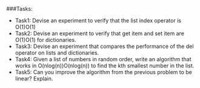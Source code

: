 ###Tasks:
- Task1: Devise an experiment to verify that the list index operator is O(1)O(1)
- Task2:  Devise an experiment to verify that get item and set item are O(1)O(1) for dictionaries.
- Task3: Devise an experiment that compares the performance of the del operator on lists and dictionaries.
- Task4: Given a list of numbers in random order, write an algorithm that works in O(nlog(n))O(nlog⁡(n)) to find the kth smallest number in the list.
- Task5: Can you improve the algorithm from the previous problem to be linear? Explain.
